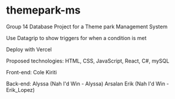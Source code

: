 # themepark-ms
Group 14 Database Project for a Theme park Management System

Use Datagrip to show triggers for when a condition is met

Deploy with Vercel

Proposed technologies:
HTML, CSS, JavaScript, React,
C#, mySQL

Front-end:
Cole
Kiriti

Back-end:
Alyssa (Nah I'd Win - Alyssa)
Arsalan
Erik (Nah I'd Win - Erik_Lopez)
